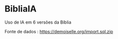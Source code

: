 # BibliaIA
Uso de IA em 6 versões da Bíblia

Fonte de dados : https://demoiselle.org/import.sql.zip


